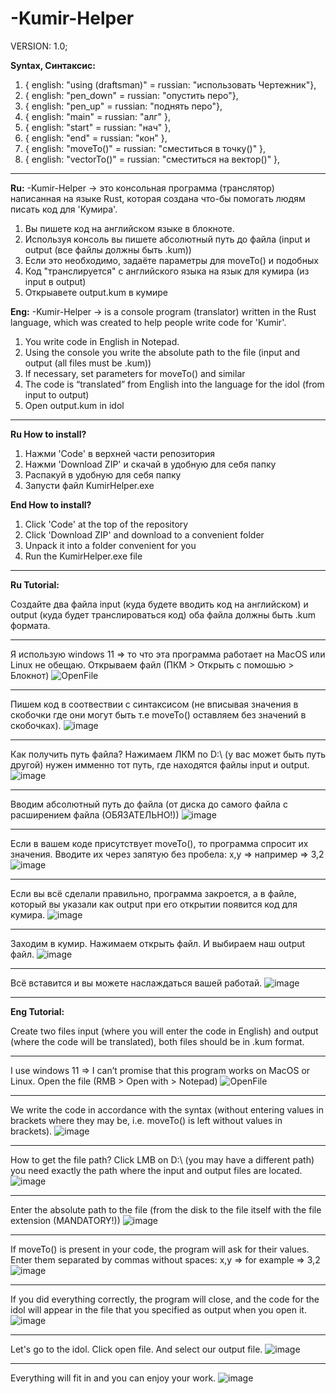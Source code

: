 # -Kumir-Helper
VERSION: 1.0;


**Syntax, Синтаксис:** 
  1) { english: "using (draftsman)" = russian: "использовать Чертежник"},
  2) { english: "pen_down" = russian: "опустить перо"},
  3) { english: "pen_up" = russian: "поднять перо"},
  4) { english: "main" = russian: "алг" },
  5) { english: "start" = russian: "нач" },
  6) { english: "end" = russian: "кон" },
  7) { english: "moveTo()" = russian: "сместиться в точку()" },
  8) { english: "vectorTo()" = russian: "сместиться на вектор()" },

______________________________________________________________________________________________________________

**Ru:**
-Kumir-Helper -> это консольная программа (транслятор) написанная на языке Rust, которая создана что-бы помогать людям писать код для 'Кумира'.
  1) Вы пишете код на английском языке в блокноте.
  2) Используя консоль вы пишете абсолютный путь до файла (input и output (все файлы должны быть .kum))
  3) Если это необходимо, задаёте параметры для moveTo() и подобных
  4) Код "транслируется" с английского языка на язык для кумира (из input в output)
  5) Открыавете output.kum в кумире
     
**Eng:**
-Kumir-Helper -> is a console program (translator) written in the Rust language, which was created to help people write code for 'Kumir'.
  1) You write code in English in Notepad.
  2) Using the console you write the absolute path to the file (input and output (all files must be .kum))
  3) If necessary, set parameters for moveTo() and similar
  4) The code is “translated” from English into the language for the idol (from input to output)
  5) Open output.kum in idol

______________________________________________________________________________________________________________

**Ru How to install?**
  1)  Нажми 'Code' в верхней части репозитория
  2)  Нажми 'Download ZIP' и скачай в удобную для себя папку
  3)  Распакуй в удобную для себя папку
  4)  Запусти файл KumirHelper.exe
     
**End How to install?**
  1) Click 'Code' at the top of the repository
  2) Click 'Download ZIP' and download to a convenient folder
  3) Unpack it into a folder convenient for you
  4) Run the KumirHelper.exe file

______________________________________________________________________________________________________________

**Ru Tutorial:**

Создайте два файла input (куда будете вводить код на английском) и output (куда будет транслироваться код) оба файла должны быть .kum формата.
______________________________________________________________________________________________________________
Я использую windows 11 => то что эта программа работает на MacOS или Linux не обещаю.
Открываем файл (ПКМ > Открыть с помошью > Блокнот)
![OpenFile](https://github.com/Gvinses/-Kumir-Helper/assets/158508670/c14cdcff-2489-4617-9854-3b382d8af488)
______________________________________________________________________________________________________________
Пишем код в соотвествии с синтаксисом (не вписывая значения в скобочки где они могут быть т.е moveTo() оставляем без значений в скобочках).
![image](https://github.com/Gvinses/-Kumir-Helper/assets/158508670/bf9442cd-d457-4956-b2f4-c998e72cebc7)
______________________________________________________________________________________________________________
Как получить путь файла? Нажимаем ЛКМ по D:\\ (у вас может быть путь другой) нужен имменно тот путь, где находятся файлы input и output.
![image](https://github.com/Gvinses/-Kumir-Helper/assets/158508670/7b61a593-e2dc-46c3-82c3-1356f0570bdb)
______________________________________________________________________________________________________________
Вводим абсолютный путь до файла (от диска до самого файла с расширением файла (ОБЯЗАТЕЛЬНО!)) 
![image](https://github.com/Gvinses/-Kumir-Helper/assets/158508670/c495a03b-57bb-4efd-ba69-9d47199c4471)
______________________________________________________________________________________________________________
Если в вашем коде присутствует moveTo(), то программа спросит их значения. Вводите их через запятую без пробела: x,y => например => 3,2
![image](https://github.com/Gvinses/-Kumir-Helper/assets/158508670/170286f2-bc44-48f7-95f2-d7c630ebeb64)
______________________________________________________________________________________________________________
Если вы всё сделали правильно, программа закроется, а в файле, который вы указали как output при его открытии появится код для кумира.
![image](https://github.com/Gvinses/-Kumir-Helper/assets/158508670/463adcfc-b3b4-43af-adb4-259102e1a38d)
______________________________________________________________________________________________________________
Заходим в кумир. Нажимаем открыть файл. И выбираем наш output файл.
![image](https://github.com/Gvinses/-Kumir-Helper/assets/158508670/97fc2bee-e523-4477-b5da-b1f7a02237dd)
______________________________________________________________________________________________________________
Всё вставится и вы можете наслаждаться вашей работай.
![image](https://github.com/Gvinses/-Kumir-Helper/assets/158508670/f77c929d-f28e-4755-9f5b-869e53aac7e2)
______________________________________________________________________________________________________________


**Eng Tutorial:**

Create two files input (where you will enter the code in English) and output (where the code will be translated), both files should be in .kum format.
______________________________________________________________________________________________________________
I use windows 11 => I can’t promise that this program works on MacOS or Linux.
Open the file (RMB > Open with > Notepad)
![OpenFile](https://github.com/Gvinses/-Kumir-Helper/assets/158508670/c14cdcff-2489-4617-9854-3b382d8af488)
______________________________________________________________________________________________________________
We write the code in accordance with the syntax (without entering values ​​in brackets where they may be, i.e. moveTo() is left without values ​​in brackets).
![image](https://github.com/Gvinses/-Kumir-Helper/assets/158508670/bf9442cd-d457-4956-b2f4-c998e72cebc7)
______________________________________________________________________________________________________________
How to get the file path? Click LMB on D:\\ (you may have a different path) you need exactly the path where the input and output files are located.
![image](https://github.com/Gvinses/-Kumir-Helper/assets/158508670/7b61a593-e2dc-46c3-82c3-1356f0570bdb)
______________________________________________________________________________________________________________
Enter the absolute path to the file (from the disk to the file itself with the file extension (MANDATORY!))
![image](https://github.com/Gvinses/-Kumir-Helper/assets/158508670/c495a03b-57bb-4efd-ba69-9d47199c4471)
______________________________________________________________________________________________________________
If moveTo() is present in your code, the program will ask for their values. Enter them separated by commas without spaces: x,y => for example => 3,2
![image](https://github.com/Gvinses/-Kumir-Helper/assets/158508670/170286f2-bc44-48f7-95f2-d7c630ebeb64)
______________________________________________________________________________________________________________
If you did everything correctly, the program will close, and the code for the idol will appear in the file that you specified as output when you open it.
![image](https://github.com/Gvinses/-Kumir-Helper/assets/158508670/463adcfc-b3b4-43af-adb4-259102e1a38d)
______________________________________________________________________________________________________________
Let's go to the idol. Click open file. And select our output file.
![image](https://github.com/Gvinses/-Kumir-Helper/assets/158508670/97fc2bee-e523-4477-b5da-b1f7a02237dd)
______________________________________________________________________________________________________________
Everything will fit in and you can enjoy your work.
![image](https://github.com/Gvinses/-Kumir-Helper/assets/158508670/f77c929d-f28e-4755-9f5b-869e53aac7e2)
